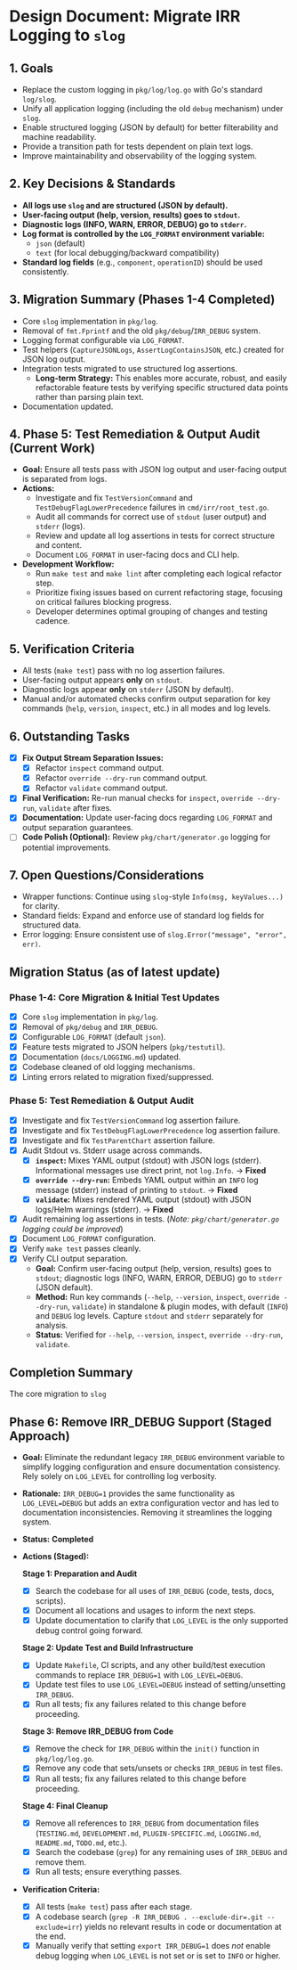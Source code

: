 # Design Document: Migrate IRR Logging to `slog`

## 1. Goals

- Replace the custom logging in `pkg/log/log.go` with Go's standard `log/slog`.
- Unify all application logging (including the old `debug` mechanism) under `slog`.
- Enable structured logging (JSON by default) for better filterability and machine readability.
- Provide a transition path for tests dependent on plain text logs.
- Improve maintainability and observability of the logging system.

## 2. Key Decisions & Standards

- **All logs use `slog` and are structured (JSON by default).**
- **User-facing output (help, version, results) goes to `stdout`.**
- **Diagnostic logs (INFO, WARN, ERROR, DEBUG) go to `stderr`.**
- **Log format is controlled by the `LOG_FORMAT` environment variable:**
  - `json` (default)
  - `text` (for local debugging/backward compatibility)
- **Standard log fields** (e.g., `component`, `operationID`) should be used consistently.

## 3. Migration Summary (Phases 1-4 Completed)

- Core `slog` implementation in `pkg/log`.
- Removal of `fmt.Fprintf` and the old `pkg/debug`/`IRR_DEBUG` system.
- Logging format configurable via `LOG_FORMAT`.
- Test helpers (`CaptureJSONLogs`, `AssertLogContainsJSON`, etc.) created for JSON log output.
- Integration tests migrated to use structured log assertions.
  - **Long-term Strategy:** This enables more accurate, robust, and easily refactorable feature tests by verifying specific structured data points rather than parsing plain text.
- Documentation updated.

## 4. Phase 5: Test Remediation & Output Audit (Current Work)

- **Goal:** Ensure all tests pass with JSON log output and user-facing output is separated from logs.
- **Actions:**
  - Investigate and fix `TestVersionCommand` and `TestDebugFlagLowerPrecedence` failures in `cmd/irr/root_test.go`.
  - Audit all commands for correct use of `stdout` (user output) and `stderr` (logs).
  - Review and update all log assertions in tests for correct structure and content.
  - Document `LOG_FORMAT` in user-facing docs and CLI help.
- **Development Workflow:**
  - Run `make test` and `make lint` after completing each logical refactor step.
  - Prioritize fixing issues based on current refactoring stage, focusing on critical failures blocking progress.
  - Developer determines optimal grouping of changes and testing cadence.

## 5. Verification Criteria

- All tests (`make test`) pass with no log assertion failures.
- User-facing output appears **only** on `stdout`.
- Diagnostic logs appear **only** on `stderr` (JSON by default).
- Manual and/or automated checks confirm output separation for key commands (`help`, `version`, `inspect`, etc.) in all modes and log levels.

## 6. Outstanding Tasks

- [x] **Fix Output Stream Separation Issues:**
    - [x] Refactor `inspect` command output.
    - [x] Refactor `override --dry-run` command output.
    - [x] Refactor `validate` command output.
- [x] **Final Verification:** Re-run manual checks for `inspect`, `override --dry-run`, `validate` after fixes.
- [x] **Documentation:** Update user-facing docs regarding `LOG_FORMAT` and output separation guarantees.
- [ ] **Code Polish (Optional):** Review `pkg/chart/generator.go` logging for potential improvements.

## 7. Open Questions/Considerations

- Wrapper functions: Continue using `slog`-style `Info(msg, keyValues...)` for clarity.
- Standard fields: Expand and enforce use of standard log fields for structured data.
- Error logging: Ensure consistent use of `slog.Error("message", "error", err)`.

## Migration Status (as of latest update)

### Phase 1-4: Core Migration & Initial Test Updates
- [x] Core `slog` implementation in `pkg/log`.
- [x] Removal of `pkg/debug` and `IRR_DEBUG`.
- [x] Configurable `LOG_FORMAT` (default `json`).
- [x] Feature tests migrated to JSON helpers (`pkg/testutil`).
- [x] Documentation (`docs/LOGGING.md`) updated.
- [x] Codebase cleaned of old logging mechanisms.
- [x] Linting errors related to migration fixed/suppressed.

### Phase 5: Test Remediation & Output Audit
- [x] Investigate and fix `TestVersionCommand` log assertion failure.
- [x] Investigate and fix `TestDebugFlagLowerPrecedence` log assertion failure.
- [x] Investigate and fix `TestParentChart` assertion failure.
- [x] Audit Stdout vs. Stderr usage across commands.
    - [x] **`inspect`:** Mixes YAML output (stdout) with JSON logs (stderr). Informational messages use direct print, not `log.Info`. -> **Fixed**
    - [x] **`override --dry-run`:** Embeds YAML output within an `INFO` log message (stderr) instead of printing to `stdout`. -> **Fixed**
    - [x] **`validate`:** Mixes rendered YAML output (stdout) with JSON logs/Helm warnings (stderr). -> **Fixed**
- [x] Audit remaining log assertions in tests. (*Note: `pkg/chart/generator.go` logging could be improved*)
- [x] Document `LOG_FORMAT` configuration.
- [x] Verify `make test` passes cleanly.
- [x] Verify CLI output separation.
    - **Goal:** Confirm user-facing output (help, version, results) goes to `stdout`; diagnostic logs (INFO, WARN, ERROR, DEBUG) go to `stderr` (JSON default).
    - **Method:** Run key commands (`--help`, `--version`, `inspect`, `override --dry-run`, `validate`) in standalone & plugin modes, with default (`INFO`) and `DEBUG` log levels. Capture `stdout` and `stderr` separately for analysis.
    - **Status:** Verified for `--help`, `--version`, `inspect`, `override --dry-run`, `validate`.

## Completion Summary

The core migration to `slog`

## Phase 6: Remove IRR_DEBUG Support (Staged Approach)

- **Goal:** Eliminate the redundant legacy `IRR_DEBUG` environment variable to simplify logging configuration and ensure documentation consistency. Rely solely on `LOG_LEVEL` for controlling log verbosity.
- **Rationale:** `IRR_DEBUG=1` provides the same functionality as `LOG_LEVEL=DEBUG` but adds an extra configuration vector and has led to documentation inconsistencies. Removing it streamlines the logging system.
- **Status:** **Completed**

- **Actions (Staged):**

    **Stage 1: Preparation and Audit**
    - [x] Search the codebase for all uses of `IRR_DEBUG` (code, tests, docs, scripts).
    - [x] Document all locations and usages to inform the next steps.
    - [x] Update documentation to clarify that `LOG_LEVEL` is the only supported debug control going forward.

    **Stage 2: Update Test and Build Infrastructure**
    - [x] Update `Makefile`, CI scripts, and any other build/test execution commands to replace `IRR_DEBUG=1` with `LOG_LEVEL=DEBUG`.
    - [x] Update test files to use `LOG_LEVEL=DEBUG` instead of setting/unsetting `IRR_DEBUG`.
    - [x] Run all tests; fix any failures related to this change before proceeding.

    **Stage 3: Remove IRR_DEBUG from Code**
    - [x] Remove the check for `IRR_DEBUG` within the `init()` function in `pkg/log/log.go`.
    - [x] Remove any code that sets/unsets or checks `IRR_DEBUG` in test files.
    - [x] Run all tests; fix any failures related to this change before proceeding.

    **Stage 4: Final Cleanup**
    - [x] Remove all references to `IRR_DEBUG` from documentation files (`TESTING.md`, `DEVELOPMENT.md`, `PLUGIN-SPECIFIC.md`, `LOGGING.md`, `README.md`, `TODO.md`, etc.).
    - [x] Search the codebase (`grep`) for any remaining uses of `IRR_DEBUG` and remove them.
    - [x] Run all tests; ensure everything passes.

- **Verification Criteria:**
    - [x] All tests (`make test`) pass after each stage.
    - [x] A codebase search (`grep -R IRR_DEBUG . --exclude-dir=.git --exclude=irr`) yields no relevant results in code or documentation at the end.
    - [x] Manually verify that setting `export IRR_DEBUG=1` does *not* enable debug logging when `LOG_LEVEL` is not set or is set to `INFO` or higher.